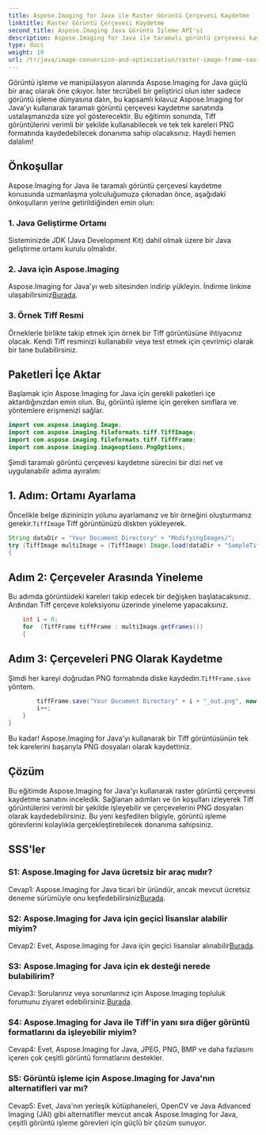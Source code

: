 ```yaml
---
title: Aspose.Imaging for Java ile Raster Görüntü Çerçevesi Kaydetme
linktitle: Raster Görüntü Çerçevesi Kaydetme
second_title: Aspose.Imaging Java Görüntü İşleme API'si
description: Aspose.Imaging for Java ile taramalı görüntü çerçevesi kaydetme sanatında ustalaşın. Tiff görüntülerini etkili bir şekilde işlemeyi ve kareleri ayrı ayrı PNG formatında kaydetmeyi öğrenin.
type: docs
weight: 19
url: /tr/java/image-conversion-and-optimization/raster-image-frame-saving/
---
```

Görüntü işleme ve manipülasyon alanında Aspose.Imaging for Java güçlü bir araç olarak öne çıkıyor. İster tecrübeli bir geliştirici olun ister sadece görüntü işleme dünyasına dalın, bu kapsamlı kılavuz Aspose.Imaging for Java'yı kullanarak taramalı görüntü çerçevesi kaydetme sanatında ustalaşmanızda size yol gösterecektir. Bu eğitimin sonunda, Tiff görüntülerini verimli bir şekilde kullanabilecek ve tek tek kareleri PNG formatında kaydedebilecek donanıma sahip olacaksınız. Haydi hemen dalalım!

## Önkoşullar

Aspose.Imaging for Java ile taramalı görüntü çerçevesi kaydetme konusunda uzmanlaşma yolculuğumuza çıkmadan önce, aşağıdaki önkoşulların yerine getirildiğinden emin olun:

### 1. Java Geliştirme Ortamı
Sisteminizde JDK (Java Development Kit) dahil olmak üzere bir Java geliştirme ortamı kurulu olmalıdır.

### 2. Java için Aspose.Imaging
 Aspose.Imaging for Java'yı web sitesinden indirip yükleyin. İndirme linkine ulaşabilirsiniz[Burada](https://releases.aspose.com/imaging/java/).

### 3. Örnek Tiff Resmi
Örneklerle birlikte takip etmek için örnek bir Tiff görüntüsüne ihtiyacınız olacak. Kendi Tiff resminizi kullanabilir veya test etmek için çevrimiçi olarak bir tane bulabilirsiniz.

## Paketleri İçe Aktar

Başlamak için Aspose.Imaging for Java için gerekli paketleri içe aktardığınızdan emin olun. Bu, görüntü işleme için gereken sınıflara ve yöntemlere erişmenizi sağlar.

```java
import com.aspose.imaging.Image;
import com.aspose.imaging.fileformats.tiff.TiffImage;
import com.aspose.imaging.fileformats.tiff.TiffFrame;
import com.aspose.imaging.imageoptions.PngOptions;
```

Şimdi taramalı görüntü çerçevesi kaydetme sürecini bir dizi net ve uygulanabilir adıma ayıralım:

## 1. Adım: Ortamı Ayarlama

 Öncelikle belge dizininizin yolunu ayarlamanız ve bir örneğini oluşturmanız gerekir.`TiffImage` Tiff görüntünüzü diskten yükleyerek.

```java
String dataDir = "Your Document Directory" + "ModifyingImages/";
try (TiffImage multiImage = (TiffImage) Image.load(dataDir + "SampleTiff1.tiff"))
{
```

## Adım 2: Çerçeveler Arasında Yineleme

Bu adımda görüntüdeki kareleri takip edecek bir değişken başlatacaksınız. Ardından Tiff çerçeve koleksiyonu üzerinde yineleme yapacaksınız.

```java
    int i = 0;
    for  (TiffFrame tiffFrame : multiImage.getFrames())
    {
```

## Adım 3: Çerçeveleri PNG Olarak Kaydetme

 Şimdi her kareyi doğrudan PNG formatında diske kaydedin.`TiffFrame.save` yöntem.

```java
        tiffFrame.save("Your Document Directory" + i + "_out.png", new PngOptions());
        i++;
    }
}
```

Bu kadar! Aspose.Imaging for Java'yı kullanarak bir Tiff görüntüsünün tek tek karelerini başarıyla PNG dosyaları olarak kaydettiniz.

## Çözüm

Bu eğitimde Aspose.Imaging for Java'yı kullanarak raster görüntü çerçevesi kaydetme sanatını inceledik. Sağlanan adımları ve ön koşulları izleyerek Tiff görüntülerini verimli bir şekilde işleyebilir ve çerçevelerini PNG dosyaları olarak kaydedebilirsiniz. Bu yeni keşfedilen bilgiyle, görüntü işleme görevlerini kolaylıkla gerçekleştirebilecek donanıma sahipsiniz.

## SSS'ler

### S1: Aspose.Imaging for Java ücretsiz bir araç mıdır?

 Cevap1: Aspose.Imaging for Java ticari bir üründür, ancak mevcut ücretsiz deneme sürümüyle onu keşfedebilirsiniz[Burada](https://releases.aspose.com/).

### S2: Aspose.Imaging for Java için geçici lisanslar alabilir miyim?

 Cevap2: Evet, Aspose.Imaging for Java için geçici lisanslar alınabilir[Burada](https://purchase.aspose.com/temporary-license/).

### S3: Aspose.Imaging for Java için ek desteği nerede bulabilirim?

 Cevap3: Sorularınız veya sorunlarınız için Aspose.Imaging topluluk forumunu ziyaret edebilirsiniz.[Burada](https://forum.aspose.com/).

### S4: Aspose.Imaging for Java ile Tiff'in yanı sıra diğer görüntü formatlarını da işleyebilir miyim?

Cevap4: Evet, Aspose.Imaging for Java, JPEG, PNG, BMP ve daha fazlasını içeren çok çeşitli görüntü formatlarını destekler.

### S5: Görüntü işleme için Aspose.Imaging for Java'nın alternatifleri var mı?

Cevap5: Evet, Java'nın yerleşik kütüphaneleri, OpenCV ve Java Advanced Imaging (JAI) gibi alternatifler mevcut ancak Aspose.Imaging for Java, çeşitli görüntü işleme görevleri için güçlü bir çözüm sunuyor.